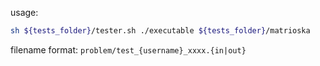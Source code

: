 
usage: 
```bash
sh ${tests_folder}/tester.sh ./executable ${tests_folder}/matrioska
```

filename format: `problem/test_{username}_xxxx.{in|out}`
